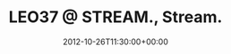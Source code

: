 ---
templateKey: event
guid: 089791a8-6eab-11ea-99c5-002590d1d1b0
date: 2012-10-26T11:30:00+00:00
eventTime: '11:30'
title: 'LEO37 @ STREAM., Stream.'
artist: 'LEO37 @ STREAM.'
city: Taipei
venue: Stream.
group: LEO37
---